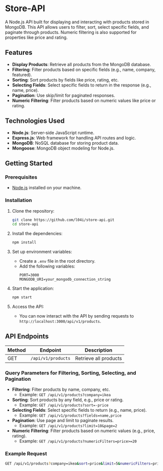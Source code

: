 # Store-API

A Node.js API built for displaying and interacting with products stored in MongoDB. This API allows users to filter, sort, select specific fields, and paginate through products. Numeric filtering is also supported for properties like price and rating.

## Features

- **Display Products**: Retrieve all products from the MongoDB database.
- **Filtering**: Filter products based on specific fields (e.g., name, company, featured).
- **Sorting**: Sort products by fields like price, rating, etc.
- **Selecting Fields**: Select specific fields to return in the response (e.g., name, price).
- **Pagination**: Use skip/limit for paginated responses.
- **Numeric Filtering**: Filter products based on numeric values like price or rating.

## Technologies Used

- **Node.js**: Server-side JavaScript runtime.
- **Express.js**: Web framework for handling API routes and logic.
- **MongoDB**: NoSQL database for storing product data.
- **Mongoose**: MongoDB object modeling for Node.js.

## Getting Started

### Prerequisites

- [Node.js](https://nodejs.org/) installed on your machine.


### Installation

1. Clone the repository:
    ```bash
    git clone https://github.com/l04i/store-api.git
    cd store-api
    ```

2. Install the dependencies:
    ```bash
    npm install
    ```

3. Set up environment variables:
    - Create a `.env` file in the root directory.
    - Add the following variables:
      ```
      PORT=3000
      MONGODB_URI=your_mongodb_connection_string
      ```

4. Start the application:
    ```bash
    npm start
    ```

5. Access the API:
   - You can now interact with the API by sending requests to `http://localhost:3000/api/v1/products`.

## API Endpoints

| Method | Endpoint                | Description                         |
|--------|-------------------------|-------------------------------------|
| GET    | `/api/v1/products`       | Retrieve all products               |


### Query Parameters for Filtering, Sorting, Selecting, and Pagination

- **Filtering**: Filter products by name, company, etc.
  - Example: `GET /api/v1/products?company=ikea`
- **Sorting**: Sort products by any field, e.g., price or rating.
  - Example: `GET /api/v1/products?sort=-price`
- **Selecting Fields**: Select specific fields to return (e.g., name, price).
  - Example: `GET /api/v1/products?fields=name,price`
- **Pagination**: Use page and limit to paginate results.
  - Example: `GET /api/v1/products?limit=10&page=2`
- **Numeric Filtering**: Filter products based on numeric values (e.g., price, rating).
  - Example: `GET /api/v1/products?numericFilters=price>=20`

### Example Request

```bash
GET /api/v1/products?company=ikea&sort=price&limit=5&numericFilters=price>=20
